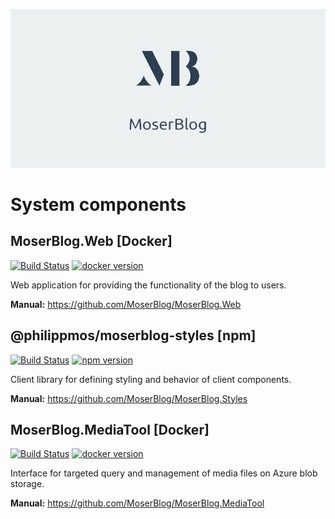 <p align="center">
    <img src="https://raw.githubusercontent.com/MoserBlog/.github/main/images/github-titleimages/titleimage.png">
</p>



# System components
## MoserBlog.Web [Docker] 
[![Build Status](https://dev.azure.com/philipp-c-moser/MoserBlog/_apis/build/status/CI/CI.MoserBlog.Web?branchName=main)](https://dev.azure.com/philipp-c-moser/MoserBlog/_build/latest?definitionId=72&branchName=main) [![docker version](https://img.shields.io/docker/v/philippmos/moserblog-web)](https://hub.docker.com/repository/docker/philippmos/moserblog-web)

Web application for providing the functionality of the blog to users.

**Manual:** https://github.com/MoserBlog/MoserBlog.Web

## @philippmos/moserblog-styles [npm] 
[![Build Status](https://dev.azure.com/philipp-c-moser/MoserBlog/_apis/build/status/CI/CI.MoserBlog.Styles?branchName=main)](https://dev.azure.com/philipp-c-moser/MoserBlog/_build/latest?definitionId=70&branchName=main) [![npm version](https://img.shields.io/npm/v/@philippmos/moserblog-styles)](https://www.npmjs.com/package/@philippmos/moserblog-styles)


Client library for defining styling and behavior of client components.

**Manual:** https://github.com/MoserBlog/MoserBlog.Styles

## MoserBlog.MediaTool [Docker] 
[![Build Status](https://dev.azure.com/philipp-c-moser/MoserBlog/_apis/build/status/CI/CI.MoserBlog.MediaTool?branchName=develop)](https://dev.azure.com/philipp-c-moser/MoserBlog/_build/latest?definitionId=73&branchName=develop) [![docker version](https://img.shields.io/docker/v/philippmos/moserblog-mediatool)](https://hub.docker.com/repository/docker/philippmos/moserblog-mediatool)

Interface for targeted query and management of media files on Azure blob storage.

**Manual:** https://github.com/MoserBlog/MoserBlog.MediaTool